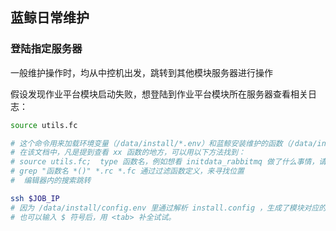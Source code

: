 ## 蓝鲸日常维护

### 登陆指定服务器

一般维护操作时，均从中控机出发，跳转到其他模块服务器进行操作

假设发现作业平台模块启动失败，想登陆到作业平台模块所在服务器查看相关日志：

```bash
source utils.fc

# 这个命令用来加载环境变量（/data/install/*.env）和蓝鲸安装维护的函数（/data/install/*.{rc,fc})。
# 在该文档中，凡是提到查看 xx 函数的地方，可以用以下方法找到：
# source utils.fc;  type 函数名，例如想看 initdata_rabbitmq 做了什么事情，请运行 type initdata_rabbitmq ，返回的内容里可能也有没见过的函数调用，那继续使用 `type 函数名` 来查看
# grep "函数名 *()" *.rc *.fc 通过过滤函数定义，来寻找位置
#  编辑器内的搜索跳转
```

```bash
ssh $JOB_IP
# 因为 /data/install/config.env 里通过解析 install.config ，生成了模块对应的 IP ，所以，我们可以直接用 $MODULE_IP 这样的方式来访问。MODULE，用 install.config 里模块名的大写形式进行替换。譬如 bkdata 所在的 IP 为 $BKDATA_IP ，配置平台所在IP为 $CMDB_IP ，依此类推。
# 也可以输入 $ 符号后，用 <tab> 补全试试。
```